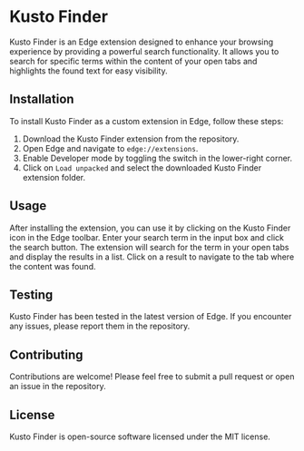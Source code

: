 # Kusto Finder

Kusto Finder is an Edge extension designed to enhance your browsing experience by providing a powerful search functionality. It allows you to search for specific terms within the content of your open tabs and highlights the found text for easy visibility.

## Installation

To install Kusto Finder as a custom extension in Edge, follow these steps:

1. Download the Kusto Finder extension from the repository.
2. Open Edge and navigate to `edge://extensions`.
3. Enable Developer mode by toggling the switch in the lower-right corner.
4. Click on `Load unpacked` and select the downloaded Kusto Finder extension folder.

## Usage

After installing the extension, you can use it by clicking on the Kusto Finder icon in the Edge toolbar. Enter your search term in the input box and click the search button. The extension will search for the term in your open tabs and display the results in a list. Click on a result to navigate to the tab where the content was found.

## Testing

Kusto Finder has been tested in the latest version of Edge. If you encounter any issues, please report them in the repository.

## Contributing

Contributions are welcome! Please feel free to submit a pull request or open an issue in the repository.

## License

Kusto Finder is open-source software licensed under the MIT license.